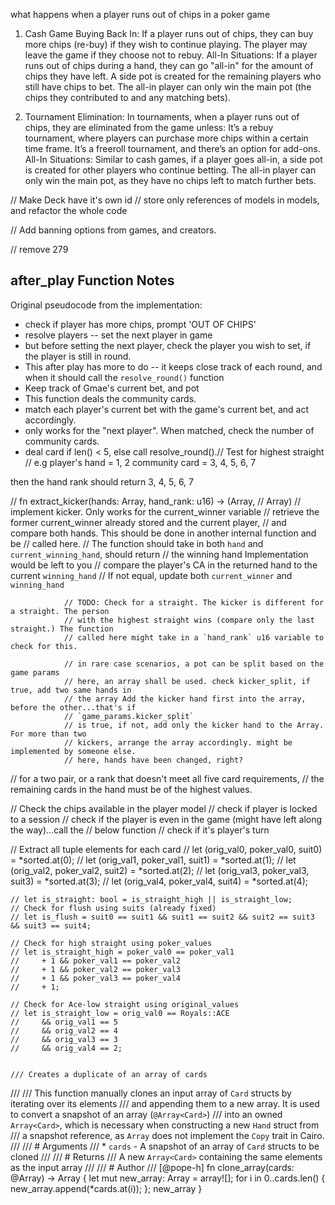 what happens when a player runs out of chips in a poker game

1. Cash Game
Buying Back In:
If a player runs out of chips, they can buy more chips (re-buy) if they wish to continue playing.
The player may leave the game if they choose not to rebuy.
All-In Situations:
If a player runs out of chips during a hand, they can go "all-in" for the amount of chips they have left. A side pot is created for the remaining players who still have chips to bet.
The all-in player can only win the main pot (the chips they contributed to and any matching bets).

2. Tournament
Elimination:
In tournaments, when a player runs out of chips, they are eliminated from the game unless:
It’s a rebuy tournament, where players can purchase more chips within a certain time frame.
It’s a freeroll tournament, and there’s an option for add-ons.
All-In Situations:
Similar to cash games, if a player goes all-in, a side pot is created for other players who continue betting.
The all-in player can only win the main pot, as they have no chips left to match further bets.


// Make Deck have it's own id
// store only references of models in models, and refactor the whole code


// Add banning options from games, and creators.

// remove 279
## after_play Function Notes
Original pseudocode from the implementation:
- check if player has more chips, prompt 'OUT OF CHIPS'
- resolve players -- set the next player in game
- but before setting the next player, check the player you wish to set, if the player is still in round.
- This after play has more to do -- it keeps close track of each round, and when it should call the `resolve_round()` function
- Keep track of Gmae's current bet, and pot
- This function deals the community cards.
- match each player's current bet with the game's current bet, and act accordingly.
- only works for the "next player". When matched, check the number of community cards.
- deal card if len() < 5, else call resolve_round().// Test for highest straight
// e.g
player's hand = 1, 2
community card = 3, 4, 5, 6, 7

then the hand rank should return 3, 4, 5, 6, 7


// fn extract_kicker(hands: Array<Hand>, hand_rank: u16) -> (Array<Hand>,
// Array<Card>)
// implement kicker. Only works for the current_winner variable
// retrieve the former current_winner already stored and the current player,
// and compare both hands. This should be done in another internal function and be
                // called here.
                // The function should take in both `hand` and `current_winning_hand`, should return
                // the winning hand Implementation would be left to you
                // compare the player's CA in the returned hand to the current `winning_hand`
                // If not equal, update both `current_winner` and `winning_hand`

                // TODO: Check for a straight. The kicker is different for a straight. The person
                // with the highest straight wins (compare only the last straight.) The function
                // called here might take in a `hand_rank` u16 variable to check for this.

                // in rare case scenarios, a pot can be split based on the game params
                // here, an array shall be used. check kicker_split, if true, add two same hands in
                // the array Add the kicker hand first into the array, before the other...that's if
                // `game_params.kicker_split`
                // is true, if not, add only the kicker hand to the Array. For more than two
                // kickers, arrange the array accordingly. might be implemented by someone else.
                // here, hands have been changed, right?

// for a two pair, or a rank that doesn't meet all five card requirements, 
// the remaining cards in the hand must be of the highest values.


// Check the chips available in the player model
            // check if player is locked to a session
            // check if the player is even in the game (might have left along the way)...call the
            // below function
            // check if it's player's turn

// Extract all tuple elements for each card
    // let (orig_val0, poker_val0, suit0) = *sorted.at(0);
    // let (orig_val1, poker_val1, suit1) = *sorted.at(1);
    // let (orig_val2, poker_val2, suit2) = *sorted.at(2);
    // let (orig_val3, poker_val3, suit3) = *sorted.at(3);
    // let (orig_val4, poker_val4, suit4) = *sorted.at(4);
    
    // let is_straight: bool = is_straight_high || is_straight_low;
    // Check for flush using suits (already fixed)
    // let is_flush = suit0 == suit1 && suit1 == suit2 && suit2 == suit3 && suit3 == suit4;

    // Check for high straight using poker_values
    // let is_straight_high = poker_val0 == poker_val1
    //     + 1 && poker_val1 == poker_val2
    //     + 1 && poker_val2 == poker_val3
    //     + 1 && poker_val3 == poker_val4
    //     + 1;

    // Check for Ace-low straight using original_values
    // let is_straight_low = orig_val0 == Royals::ACE
    //     && orig_val1 == 5
    //     && orig_val2 == 4
    //     && orig_val3 == 3
    //     && orig_val4 == 2;


    /// Creates a duplicate of an array of cards
///
/// This function manually clones an input array of `Card` structs by iterating over its elements
/// and appending them to a new array. It is used to convert a snapshot of an array (`@Array<Card>`)
/// into an owned `Array<Card>`, which is necessary when constructing a new `Hand` struct from
/// a snapshot reference, as `Array` does not implement the `Copy` trait in Cairo.
///
/// # Arguments
/// * `cards` - A snapshot of an array of `Card` structs to be cloned
///
/// # Returns
/// A new `Array<Card>` containing the same elements as the input array
///
/// # Author
/// [@pope-h]
fn clone_array(cards: @Array<Card>) -> Array<Card> {
    let mut new_array: Array<Card> = array![];
    for i in 0..cards.len() {
        new_array.append(*cards.at(i));
    };
    new_array
}
